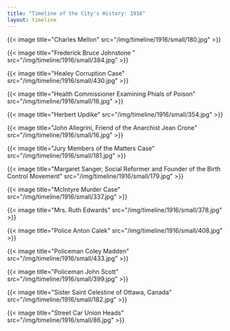 ```yaml
---
title: "Timeline of the City's History: 1916"
layout: timeline
---
```


{{< image title="Charles Mellon" src="/img/timeline/1916/small/180.jpg" >}}

{{< image title="Frederick Bruce Johnstone " src="/img/timeline/1916/small/384.jpg" >}}

{{< image title="Healey Corruption Case" src="/img/timeline/1916/small/430.jpg" >}}

{{< image title="Health Commissioner Examining Phials of Poison" src="/img/timeline/1916/small/18.jpg" >}}

{{< image title="Herbert Updike" src="/img/timeline/1916/small/354.jpg" >}}

{{< image title="John Allegrini, Friend of the Anarchist Jean Crone" src="/img/timeline/1916/small/16.jpg" >}}

{{< image title="Jury Members of the Matters Case" src="/img/timeline/1916/small/181.jpg" >}}

{{< image title="Margaret Sanger, Social Reformer and Founder of the Birth Control Movement" src="/img/timeline/1916/small/179.jpg" >}}

{{< image title="McIntyre Murder Case" src="/img/timeline/1916/small/337.jpg" >}}

{{< image title="Mrs. Ruth Edwards" src="/img/timeline/1916/small/378.jpg" >}}

{{< image title="Police Anton Calek" src="/img/timeline/1916/small/408.jpg" >}}

{{< image title="Policeman Coley Madden" src="/img/timeline/1916/small/433.jpg" >}}

{{< image title="Policeman John Scott" src="/img/timeline/1916/small/399.jpg" >}}

{{< image title="Sister Saint Celestine of Ottawa, Canada" src="/img/timeline/1916/small/182.jpg" >}}

{{< image title="Street Car Union Heads" src="/img/timeline/1916/small/86.jpg" >}}
